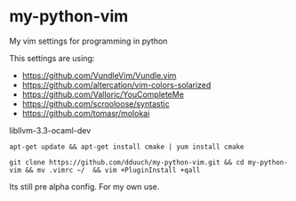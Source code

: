 # my-python-vim
My vim settings  for programming in python

This settings are using:
* https://github.com/VundleVim/Vundle.vim
* https://github.com/altercation/vim-colors-solarized
* https://github.com/Valloric/YouCompleteMe
* https://github.com/scrooloose/syntastic
* https://github.com/tomasr/molokai

libllvm-3.3-ocaml-dev

    apt-get update && apt-get install cmake | yum install cmake

    git clone https://github.com/dduuch/my-python-vim.git && cd my-python-vim && mv .vimrc ~/  && vim +PluginInstall +qall



Its still pre alpha config. 
For my own use.
